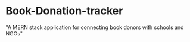 # Book-Donation-tracker
 "A MERN stack application for connecting book donors with schools and NGOs"
